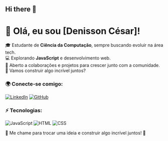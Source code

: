## Hi there 👋
# 👋 Olá, eu sou [Denisson César]!

🎓 Estudante de **Ciência da Computação**, sempre buscando evoluir na área tech.  
💻 Explorando **JavaScript** e desenvolvimento web.  
🤝 Aberto a colaborações e projetos para crescer junto com a comunidade.  
🚀 Vamos construir algo incrível juntos?  

### 🌍 Conecte-se comigo:
[![LinkedIn](https://img.shields.io/badge/LinkedIn-0077B5?style=for-the-badge&logo=linkedin&logoColor=white)](https://www.linkedin.com/in/denissoncesar/)
[![GitHub](https://img.shields.io/badge/GitHub-181717?style=for-the-badge&logo=github&logoColor=white)](https://github.com/DenissonCesar)

### ⚡ Tecnologias:
![JavaScript](https://img.shields.io/badge/JavaScript-F7DF1E?style=for-the-badge&logo=javascript&logoColor=black)
![HTML](https://img.shields.io/badge/HTML5-E34F26?style=for-the-badge&logo=html5&logoColor=white)
![CSS](https://img.shields.io/badge/CSS3-1572B6?style=for-the-badge&logo=css3&logoColor=white)

💬 Me chame para trocar uma ideia e construir algo incrível juntos! 🚀



